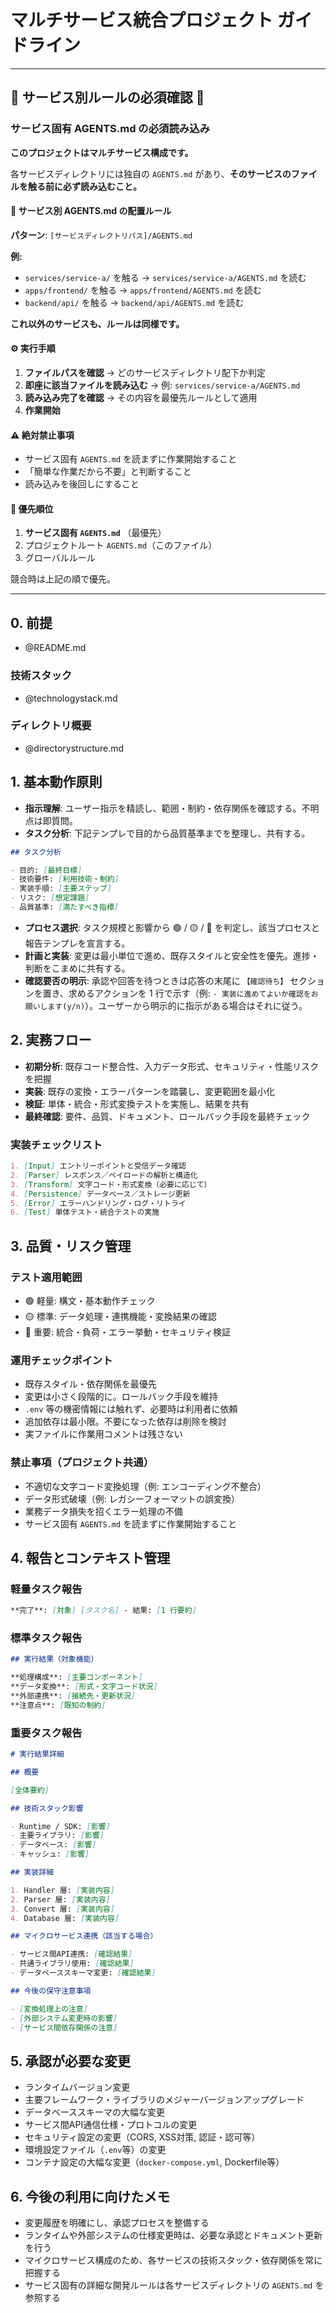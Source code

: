 # マルチサービス統合プロジェクト ガイドライン

---

## 🚨 サービス別ルールの必須確認 🚨

### サービス固有 AGENTS.md の必須読み込み

**このプロジェクトはマルチサービス構成です。**

各サービスディレクトリには独自の `AGENTS.md` があり、**そのサービスのファイルを触る前に必ず読み込むこと。**

#### 📍 サービス別 AGENTS.md の配置ルール

**パターン**: `[サービスディレクトリパス]/AGENTS.md`

**例:**

- `services/service-a/` を触る → `services/service-a/AGENTS.md` を読む
- `apps/frontend/` を触る → `apps/frontend/AGENTS.md` を読む
- `backend/api/` を触る → `backend/api/AGENTS.md` を読む

**これ以外のサービスも、ルールは同様です。**

#### ⚙️ 実行手順

1. **ファイルパスを確認** → どのサービスディレクトリ配下か判定
2. **即座に該当ファイルを読み込む** → 例: `services/service-a/AGENTS.md`
3. **読み込み完了を確認** → その内容を最優先ルールとして適用
4. **作業開始**

#### ⚠️ 絶対禁止事項

- サービス固有 `AGENTS.md` を読まずに作業開始すること
- 「簡単な作業だから不要」と判断すること
- 読み込みを後回しにすること

#### 🔄 優先順位

1. **サービス固有 `AGENTS.md`** （最優先）
2. プロジェクトルート `AGENTS.md`（このファイル）
3. グローバルルール

競合時は上記の順で優先。

---

## 0. 前提

- @README.md

### 技術スタック

- @technologystack.md

### ディレクトリ概要

- @directorystructure.md

## 1. 基本動作原則

- **指示理解**: ユーザー指示を精読し、範囲・制約・依存関係を確認する。不明点は即質問。
- **タスク分析**: 下記テンプレで目的から品質基準までを整理し、共有する。

```markdown
## タスク分析

- 目的: [最終目標]
- 技術要件: [利用技術・制約]
- 実装手順: [主要ステップ]
- リスク: [想定課題]
- 品質基準: [満たすべき指標]
```

- **プロセス選択**: タスク規模と影響から 🟢 / 🟡 / 🔴 を判定し、該当プロセスと報告テンプレを宣言する。
- **計画と実装**: 変更は最小単位で進め、既存スタイルと安全性を優先。進捗・判断をこまめに共有する。
- **確認要否の明示**: 承認や回答を待つときは応答の末尾に `【確認待ち】` セクションを置き、求めるアクションを 1 行で示す（例: `- 実装に進めてよいか確認をお願いします(y/n)`）。ユーザーから明示的に指示がある場合はそれに従う。

## 2. 実務フロー

- **初期分析**: 既存コード整合性、入力データ形式、セキュリティ・性能リスクを把握
- **実装**: 既存の変換・エラーパターンを踏襲し、変更範囲を最小化
- **検証**: 単体・統合・形式変換テストを実施し、結果を共有
- **最終確認**: 要件、品質、ドキュメント、ロールバック手段を最終チェック

### 実装チェックリスト

```markdown
1. [Input] エントリーポイントと受信データ確認
2. [Parser] レスポンス／ペイロードの解析と構造化
3. [Transform] 文字コード・形式変換（必要に応じて）
4. [Persistence] データベース／ストレージ更新
5. [Error] エラーハンドリング・ログ・リトライ
6. [Test] 単体テスト・統合テストの実施
```

## 3. 品質・リスク管理

### テスト適用範囲

- 🟢 軽量: 構文・基本動作チェック
- 🟡 標準: データ処理・連携機能・変換結果の確認
- 🔴 重要: 統合・負荷・エラー挙動・セキュリティ検証

### 運用チェックポイント

- 既存スタイル・依存関係を最優先
- 変更は小さく段階的に。ロールバック手段を維持
- `.env` 等の機密情報には触れず、必要時は利用者に依頼
- 追加依存は最小限。不要になった依存は削除を検討
- 実ファイルに作業用コメントは残さない

### 禁止事項（プロジェクト共通）

- 不適切な文字コード変換処理（例: エンコーディング不整合）
- データ形式破壊（例: レガシーフォーマットの誤変換）
- 業務データ損失を招くエラー処理の不備
- サービス固有 `AGENTS.md` を読まずに作業開始すること

## 4. 報告とコンテキスト管理

### 軽量タスク報告

```markdown
**完了**: [対象] [タスク名] - 結果: [1 行要約]
```

### 標準タスク報告

```markdown
## 実行結果（対象機能）

**処理構成**: [主要コンポーネント]
**データ変換**: [形式・文字コード状況]
**外部連携**: [接続先・更新状況]
**注意点**: [既知の制約]
```

### 重要タスク報告

```markdown
# 実行結果詳細

## 概要

[全体要約]

## 技術スタック影響

- Runtime / SDK: [影響]
- 主要ライブラリ: [影響]
- データベース: [影響]
- キャッシュ: [影響]

## 実装詳細

1. Handler 層: [実装内容]
2. Parser 層: [実装内容]
3. Convert 層: [実装内容]
4. Database 層: [実装内容]

## マイクロサービス連携（該当する場合）

- サービス間API連携: [確認結果]
- 共通ライブラリ使用: [確認結果]
- データベーススキーマ変更: [確認結果]

## 今後の保守注意事項

- [変換処理上の注意]
- [外部システム変更時の影響]
- [サービス間依存関係の注意]
```

## 5. 承認が必要な変更

- ランタイムバージョン変更
- 主要フレームワーク・ライブラリのメジャーバージョンアップグレード
- データベーススキーマの大幅な変更
- サービス間API通信仕様・プロトコルの変更
- セキュリティ設定の変更（CORS, XSS対策, 認証・認可等）
- 環境設定ファイル（`.env`等）の変更
- コンテナ設定の大幅な変更（`docker-compose.yml`, Dockerfile等）

## 6. 今後の利用に向けたメモ

- 変更履歴を明確にし、承認プロセスを整備する
- ランタイムや外部システムの仕様変更時は、必要な承認とドキュメント更新を行う
- マイクロサービス構成のため、各サービスの技術スタック・依存関係を常に把握する
- サービス固有の詳細な開発ルールは各サービスディレクトリの `AGENTS.md` を参照する
